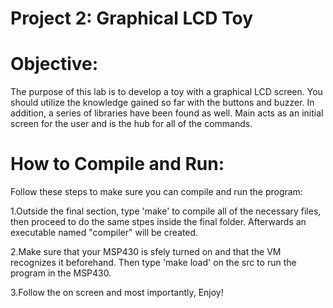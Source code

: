 Project 2: Graphical LCD Toy
============================
# Objective:

The purpose of this lab is to develop a toy with a graphical LCD screen. You
should utilize the knowledge gained so far with the buttons and buzzer. In
addition, a series of libraries have been found as well. Main acts as an
initial screen for the user and is the hub for all of the commands.

# How to Compile and Run:

Follow these steps to make sure you can compile and run the program:

1.Outside the final section, type 'make' to compile all of the necessary
files, then proceed to do the same stpes inside the final folder. Afterwards
an executable named "compiler" will be created.

2.Make sure that your MSP430 is sfely turned on and that the VM recognizes it
beforehand. Then type 'make load' on the src to run the program in the MSP430.

3.Follow the on screen and most importantly, Enjoy!
